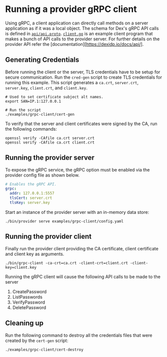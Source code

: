 # Running a provider gRPC client

Using gRPC, a client application can directly call methods on a server application as if it was a local object. The schema for Dex's gRPC API calls is defined in [`api/api.proto`][api-proto]. [`client.go`][client] is an example client program that makes a bunch of API calls to the provider server. For further details on the provider API refer the [documentation][https://dexidp.io/docs/api/].

## Generating Credentials

Before running the client or the server, TLS credentials have to be setup for secure communication. Run the `cred-gen` script to create TLS credentials for running this example. This script generates a `ca.crt`, `server.crt`, `server.key`, `client.crt`, and `client.key`.

```
# Used to set certificate subject alt names.
export SAN=IP.1:127.0.0.1

# Run the script
./examples/grpc-client/cert-gen
```
To verify that the server and client certificates were signed by the CA, run the following commands:

```
openssl verify -CAfile ca.crt server.crt
openssl verify -CAfile ca.crt client.crt
```

## Running the provider server

To expose the gRPC service, the gRPC option must be enabled via the provider config file as shown below.

```yaml
# Enables the gRPC API.
grpc:
  addr: 127.0.0.1:5557
  tlsCert: server.crt
  tlsKey: server.key

```
Start an instance of the provider server with an in-memory data store:

```
./bin/provider serve examples/grpc-client/config.yaml
```

## Running the provider client

Finally run the provider client providing the CA certificate, client certificate and client key as arguments.

```
./bin/grpc-client -ca-crt=ca.crt -client-crt=client.crt -client-key=client.key
```
Running the gRPC client will cause the following API calls to be made to the server
1. CreatePassword
2. ListPasswords
3. VerifyPassword
4. DeletePassword

## Cleaning up

Run the following command to destroy all the credentials files that were created by the `cert-gen` script:

```
./examples/grpc-client/cert-destroy
```
[api-proto]: ../../api/api.proto
[client]: client.go
